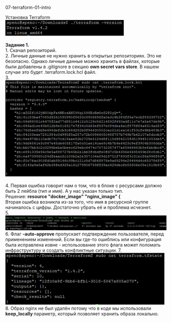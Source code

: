 <a name="virt02"></a> 07-terraform-01-intro <br>
<div> Установка Terraform </div>
<div> <img src="https://github.com/RoadMania/netology_git/blob/main/screens/terraform1.JPG"> </div> <br>
<b>Задание 1. </b><br>
1. Скачал репозиторий.
<div> 2. Личные данные не нужно хранить в открытых репозиториях. Это не безопасно. Однако личные данные можно хранить в файлах, которые были добавлены в .gitignore в секцию <b>own secret vars store</b>. В нашем случае это будет .terraform.lock.hcl файл.</div>
3. <div> <img src="https://github.com/RoadMania/netology_git/blob/main/screens/terraform_pass.JPG"> </div> <br>
4. Первая ошибка говорит нам о том, что в блоке с ресурсами должно быть 2 лейбла (тип и имя). А у нас указан только тип. <br>
Решение: <b>resource "docker_image" "nginx_image" { </b> <br>
Вторая ошибка возникла из-за того, что имя в ресурсной группе начиналось с цифры. Достаточно убрать её и проблема исчезнет. <br>
5. <div> <img src="https://github.com/RoadMania/netology_git/blob/main/screens/terraform_dockerPS.JPG"> </div>
6. Флаг <b> -auto-approve </b> пропускает подтверждение пользователя, перед применением изменений. Если вы где-то ошиблись или конфигурация была исправлена извне - использование этого флага может поломать инфраструктуру и создать конфликтные ситуации.
7. <div> <img src="https://github.com/RoadMania/netology_git/blob/main/screens/terraform_tfstate.JPG"> </div>
8. Образ nginx не был удалён потому что в коде мы использовали <b> keep_locally </b> параметр, который позволяет хранить образа локально.
